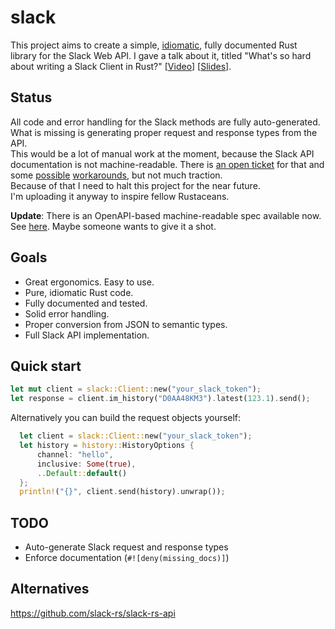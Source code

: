 # slack

This project aims to create a simple, [idiomatic](https://github.com/mre/idiomatic-rust), fully documented Rust library for the Slack Web API.
I gave a talk about it, titled "What's so hard about writing a Slack Client in Rust?" [[Video](https://www.youtube.com/watch?v=rrtJh1kz1Ms)] [[Slides](https://speakerdeck.com/mre/whats-so-hard-about-writing-a-slack-client-in-rust)].

## Status

All code and error handling for the Slack methods are fully auto-generated.  
What is missing is generating proper request and response types from the API.  
This would be a lot of manual work at the moment, because the Slack API
documentation is not machine-readable. There is [an open ticket](https://github.com/slackhq/slack-api-docs/issues/74) for that and some
[possible](https://github.com/slack-ruby/slack-api-ref/issues/17) [workarounds](https://github.com/slack-rs/slack-api-schemas/), but not much traction.  
Because of that I need to halt this project for the near future.  
I'm uploading it anyway to inspire fellow Rustaceans.

**Update**: There is an OpenAPI-based machine-readable spec available now. See [here](https://github.com/slackapi/slack-api-specs). Maybe someone wants to give it a shot.

## Goals

* Great ergonomics. Easy to use.
* Pure, idiomatic Rust code.
* Fully documented and tested.
* Solid error handling.
* Proper conversion from JSON to semantic types.
* Full Slack API implementation.

## Quick start

```Rust
let mut client = slack::Client::new("your_slack_token");
let response = client.im_history("D0AA48KM3").latest(123.1).send();
```

Alternatively you can build the request objects yourself:

```Rust
  let client = slack::Client::new("your_slack_token");
  let history = history::HistoryOptions {
      channel: "hello",
      inclusive: Some(true),
      ..Default::default()
  };
  println!("{}", client.send(history).unwrap());
```

## TODO

* Auto-generate Slack request and response types
* Enforce documentation (`#![deny(missing_docs)]`)

## Alternatives

https://github.com/slack-rs/slack-rs-api
